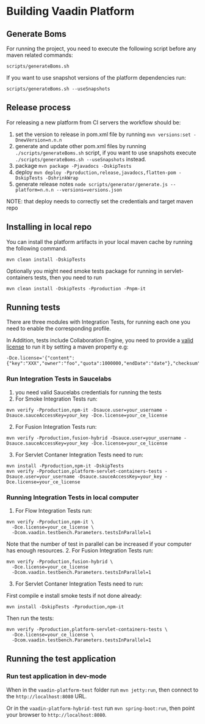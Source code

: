 # Building Vaadin Platform

## Generate Boms

For running the project, you need to execute the following script before any maven related commands:
```
scripts/generateBoms.sh
```

If you want to use snapshot versions of the platform dependencies run:
```
scripts/generateBoms.sh --useSnapshots
```

## Release process

For releasing a new platform from CI servers the workflow should be:
 1. set the version to release in pom.xml file by running `mvn versions:set -DnewVersion=n.n.n`
 2. generate and update other pom.xml files by running `./scripts/generateBoms.sh` script, if you want to use snapshots execute `./scripts/generateBoms.sh --useSnapshots` instead.
 3. package  `mvn package -Pjavadocs -DskipTests`
 4. deploy `mvn deploy -Pproduction,release,javadocs,flatten-pom -DskipTests -DshrinkWrap`
 5. generate release notes `node scripts/generator/generate.js --platform=n.n.n --versions=versions.json`

NOTE: that deploy needs to correctly set the credentials and target maven repo

## Installing in local repo

You can install the platform artifacts in your local maven cache by running the following command.
```
mvn clean install -DskipTests
````

Optionally you might need smoke tests package for running in servlet-containers tests, then you need to run
```
mvn clean install -DskipTests -Pproduction -Pnpm-it
```

## Running tests

There are three modules with Integration Tests, for running each one you need to enable the corresponding profile.

In Addition, tests include Collaboration Engine, you need to provide a [valid license](https://vaadin.com/collaboration#free-users) to run it by setting a maven property e.g:

```
-Dce.license='{"content":{"key":"XXX","owner":"foo","quota":1000000,"endDate":"date"},"checksum":"XXX"}'
```

### Run Integration Tests in Saucelabs
1. you need valid Saucelabs credentials for running the tests
2. For Smoke Integration Tests run:
```
mvn verify -Pproduction,npm-it -Dsauce.user=your_username -Dsauce.sauceAccessKey=your_key -Dce.license=your_ce_license
```
2. For Fusion Integration Tests run:
```
mvn verify -Pproduction,fusion-hybrid -Dsauce.user=your_username -Dsauce.sauceAccessKey=your_key -Dce.license=your_ce_license
```
3. For Servlet Contaner Integration Tests need to run:
```
mvn install -Pproduction,npm-it -DskipTests
mvn verify -Pproduction,platform-servlet-containers-tests -Dsauce.user=your_username -Dsauce.sauceAccessKey=your_key -Dce.license=your_ce_license
```

### Running Integration Tests in local computer

1. For Flow Integration Tests run:
```
mvn verify -Pproduction,npm-it \
  -Dce.license=your_ce_license \
  -Dcom.vaadin.testbench.Parameters.testsInParallel=1
```
Note that the number of test in parallel can be increased if your computer has enough resources.
2. For Fusion Integration Tests run:
```
mvn verify -Pproduction,fusion-hybrid \
  -Dce.license=your_ce_license
  -Dcom.vaadin.testbench.Parameters.testsInParallel=1
```
3. For Servlet Contaner Integration Tests need to run:

First compile e install smoke tests if not done already:
```
mvn install -DskipTests -Pproduction,npm-it 
```

Then run the tests:
```
mvn verify -Pproduction,platform-servlet-containers-tests \
  -Dce.license=your_ce_license \
  -Dcom.vaadin.testbench.Parameters.testsInParallel=1
```



## Running the test application

### Run test application in dev-mode

When in the `vaadin-platform-test` folder run `mvn jetty:run`, then connect to the `http://localhost:8080` URL.

Or in the `vaadin-platform-hybrid-test` run `mvn spring-boot:run`, then point your browser to `http://localhost:8080`.








